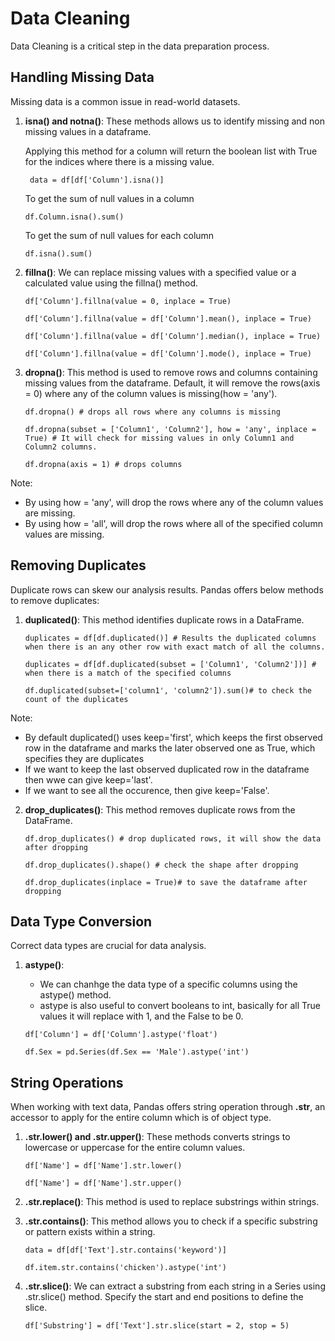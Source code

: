 # Data Cleaning

Data Cleaning is a critical step in the data preparation process.

## Handling Missing Data

Missing data is a common issue in read-world datasets.

1. **isna() and notna()**: These methods allows us to identify missing and non missing values in a dataframe.

   Applying this method for a column will return the boolean list with True for the indices where there is a missing value.

   ``` data = df[df['Column'].isna()]```

   To get the sum of null values in a column

   ```df.Column.isna().sum()```

   To get the sum of null values for each column

   ```df.isna().sum()```

2. **fillna()**: We can replace missing values with a specified value or a calculated value using the fillna() method.

   ```
   df['Column'].fillna(value = 0, inplace = True)

   df['Column'].fillna(value = df['Column'].mean(), inplace = True)

   df['Column'].fillna(value = df['Column'].median(), inplace = True)

   df['Column'].fillna(value = df['Column'].mode(), inplace = True)
   ```
   
3. **dropna()**: This method is used to remove rows and columns containing missing values from the dataframe. Default, it will remove the rows(axis = 0) where any of the column values is missing(how = 'any').

   ```
   df.dropna() # drops all rows where any columns is missing
   
   df.dropna(subset = ['Column1', 'Column2'], how = 'any', inplace = True) # It will check for missing values in only Column1 and Column2 columns.

   df.dropna(axis = 1) # drops columns
   ```
   
  Note: 
  - By using how = 'any', will drop the rows where any of the column values are missing.
  - By using how = 'all', will drop the rows where all of the specified column values are missing.

## Removing Duplicates

Duplicate rows can skew our analysis results. Pandas offers below methods to remove duplicates:

1. **duplicated()**: This method identifies duplicate rows in a DataFrame.

   ```
   duplicates = df[df.duplicated()] # Results the duplicated columns when there is an any other row with exact match of all the columns.
   
   duplicates = df[df.duplicated(subset = ['Column1', 'Column2'])] # when there is a match of the specified columns
   
   df.duplicated(subset=['column1', 'column2']).sum()# to check the count of the duplicates
   ```
   
  Note:
  - By default duplicated() uses keep='first', which keeps the first observed row in the dataframe and marks the later observed one as True, which specifies they are duplicates
  - If we want to keep the last observed duplicated row in the dataframe then wwe can give keep='last'.
  - If we want to see all the occurence, then give keep='False'.

2. **drop_duplicates()**: This method removes duplicate rows from the DataFrame.

   ```
   df.drop_duplicates() # drop duplicated rows, it will show the data after dropping
   
   df.drop_duplicates().shape() # check the shape after dropping
   
   df.drop_duplicates(inplace = True)# to save the dataframe after dropping
   ```

## Data Type Conversion

Correct data types are crucial for data analysis.

1. **astype()**:
   - We can chanhge the data type of a specific columns using the astype() method.
   - astype is also useful to convert booleans to int, basically for all True values it will replace with 1, and the False to be 0.

   ```
   df['Column'] = df['Column'].astype('float')

   df.Sex = pd.Series(df.Sex == 'Male').astype('int')
   ```

## String Operations

When working with text data, Pandas offers string operation through **.str**, an accessor to apply for the entire column which is of object type.

1. **.str.lower() and .str.upper()**: These methods converts strings to lowercase or uppercase for the entire column values.
   ```
   df['Name'] = df['Name'].str.lower()
   
   df['Name'] = df['Name'].str.upper()
   ```

2. **.str.replace()**: This method is used to replace substrings within strings.

3. **.str.contains()**: This method allows you to check if a specific substring or pattern exists within a string.
   ```
   data = df[df['Text'].str.contains('keyword')]

   df.item.str.contains('chicken').astype('int')
   ```

4. **.str.slice()**: We can extract a substring from each string in a Series using .str.slice() method. Specify the start and end positions to define the slice.
   ```
   df['Substring'] = df['Text'].str.slice(start = 2, stop = 5)
   ```
   
